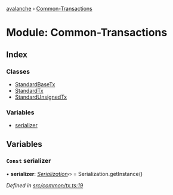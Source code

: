 [avalanche](../README.md) › [Common-Transactions](common_transactions.md)

# Module: Common-Transactions

## Index

### Classes

* [StandardBaseTx](../classes/common_transactions.standardbasetx.md)
* [StandardTx](../classes/common_transactions.standardtx.md)
* [StandardUnsignedTx](../classes/common_transactions.standardunsignedtx.md)

### Variables

* [serializer](common_transactions.md#const-serializer)

## Variables

### `Const` serializer

• **serializer**: *[Serialization](../classes/utils_serialization.serialization.md)‹›* = Serialization.getInstance()

*Defined in [src/common/tx.ts:19](https://github.com/ava-labs/avalanchejs/blob/2850ce5/src/common/tx.ts#L19)*

